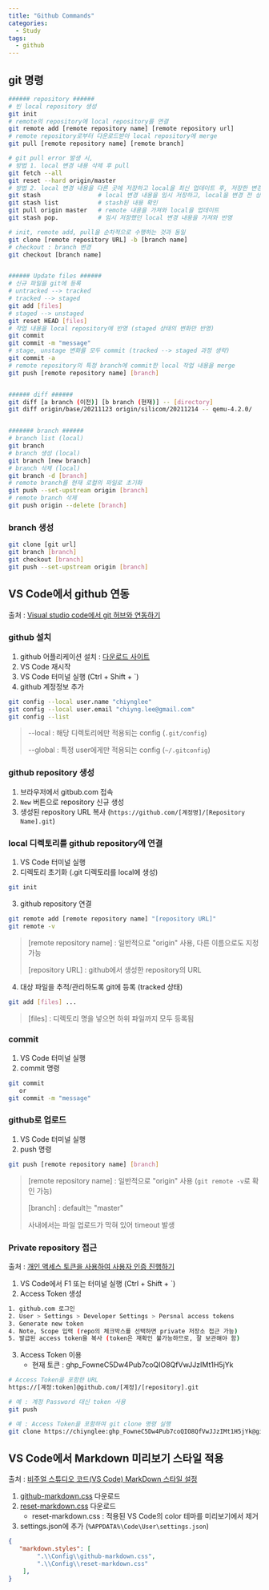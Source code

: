 ```yaml
---
title: "Github Commands"
categories: 
  - Study
tags: 
  - github
---
```



## git 명령

```bash
###### repository ######
# 빈 local repository 생성
git init
# remote의 repository에 local repository를 연결
git remote add [remote repository name] [remote repository url]
# remote repository로부터 다운로드받아 local repository에 merge
git pull [remote repository name] [remote branch]

# git pull error 발생 시,
# 방법 1. local 변경 내용 삭제 후 pull
git fetch --all
git reset --hard origin/master
# 방법 2. local 변경 내용을 다른 곳에 저장하고 local을 최신 업데이트 후, 저장한 변경 내용 반영
git stash                # local 변경 내용을 임시 저장하고, local을 변경 전 상황으로 복원
git stash list           # stash된 내용 확인
git pull origin master   # remote 내용을 가져와 local을 업데이트
git stash pop.           # 임시 저장했던 local 변경 내용을 가져와 반영

# init, remote add, pull을 순차적으로 수행하는 것과 동일
git clone [remote repository URL] -b [branch name]
# checkout : branch 변경
git checkout [branch name]


###### Update files ######
# 신규 파일을 git에 등록
# untracked --> tracked
# tracked --> staged
git add [files]
# staged --> unstaged
git reset HEAD [files]
# 작업 내용을 local repository에 반영 (staged 상태의 변화만 반영)
git commit
git commit -m "message"
# stage, unstage 변화를 모두 commit (tracked --> staged 과정 생략)
git commit -a
# remote repository의 특정 branch에 commit한 local 작업 내용을 merge
git push [remote repository name] [branch]


###### diff ######
git diff [a branch (이전)] [b branch (현재)] -- [directory]
git diff origin/base/20211123 origin/silicom/20211214 -- qemu-4.2.0/


####### branch ######
# branch list (local)
git branch
# branch 생성 (local)
git branch [new branch]
# branch 삭제 (local)
git branch -d [branch]
# remote branch를 현재 로컬의 파일로 초기화
git push --set-upstream origin [branch]
# remote branch 삭제
git push origin --delete [branch]
```

### branch 생성

```bash
git clone [git url]
git branch [branch]
git checkout [branch]
git push --set-upstream origin [branch]
```



## VS Code에서 github 연동

출처 : [Visual studio code에서 git 허브와 연동하기](https://0ver-grow.tistory.com/888)

### github 설치
1. github 어플리케이션 설치 : [다운로드 사이트](https://git-scm.com/)
2. VS Code 재시작
3. VS Code 터미널 실행 (Ctrl + Shift + `)
4. github 계정정보 추가
```bash
git config --local user.name "chiynglee"
git config --local user.email "chiyng.lee@gmail.com"
git config --list
```

> --local : 해당 디렉토리에만 적용되는 config (`.git/config`)
>
> --global : 특정 user에게만 적용되는 config (`~/.gitconfig`)

### github repository 생성

1. 브라우저에서 gitbub.com 접속
2. `New` 버튼으로 repository 신규 생성
3. 생성된 repository URL 복사 (`https://github.com/[계정명]/[Repository Name].git`)

### local 디렉토리를 github repository에 연결
1. VS Code 터미널 실행
2. 디렉토리 초기화 (.git 디렉토리를 local에 생성)
```bash
git init
```
3. github repository 연결
```bash
git remote add [remote repository name] "[repository URL]"
git remote -v
```
> [remote repository name] : 일반적으로 "origin" 사용, 다른 이름으로도 지정 가능
> 
> [repository URL] : github에서 생성한 repository의 URL
4. 대상 파일을 추적/관리하도록 git에 등록 (tracked 상태)
```bash
git add [files] ...
```
> [files] : 디렉토리 명을 넣으면 하위 파일까지 모두 등록됨

### commit
1. VS Code 터미널 실행
2. commit 명령
```bash
git commit
   or
git commit -m "message"
```

### github로 업로드
1. VS Code 터미널 실행
2. push 명령
```bash
git push [remote repository name] [branch]
```
> [remote repository name] : 일반적으로 "origin" 사용 (`git remote -v`로 확인 가능)
> 
> [branch] : default는 "master"
>
> 사내에서는 파일 업로드가 막혀 있어 timeout 발생

### Private repository 접근
출처 : [개인 액세스 토큰을 사용하여 사용자 인증 진행하기](https://jootc.com/p/201905122828)
1. VS Code에서 F1 또는 터미널 실행 (Ctrl + Shift + `)
2. Access Token 생성
```bash
1. github.com 로그인
2. User > Settings > Developer Settings > Persnal access tokens
3. Generate new token
4. Note, Scope 입력 (repo의 체크박스를 선택하면 private 저장소 접근 가능)
5. 발급된 access token을 복사 (token은 재확인 불가능하므로, 잘 보관해야 함)
```
3. Access Token 이용
   - 현재 토큰 : 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
```bash
# Access Token을 포함한 URL
https://[계정:token]@github.com/[계정]/[repository].git

# 예 : 계정 Password 대신 token 사용
git push

# 예 : Access Token을 포함하여 git clone 명령 실행
git clone https://chiynglee: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@github.com/chiynglee/MyNotes.git
```



## VS Code에서 Markdown 미리보기 스타일 적용

출처 : [비주얼 스튜디오 코드(VS Code) MarkDown 스타일 설정](https://hohoya33.tistory.com/83)

1. [github-markdown.css](https://t1.daumcdn.net/cfile/tistory/215E8534592AD5E22D?original) 다운로드
2. [reset-markdown.css](https://t1.daumcdn.net/cfile/tistory/2260B33A592AD5E20F?original) 다운로드
   - reset-markdown.css : 적용된 VS Code의 color 테마를 미리보기에서 제거
3. settings.json에 추가 (`%APPDATA%\Code\User\settings.json`)
```json
{
   "markdown.styles": [
        ".\\Config\\github-markdown.css",
        ".\\Config\\reset-markdown.css"
    ],
}
```
